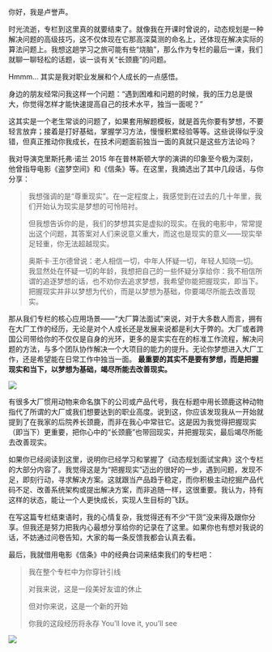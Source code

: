 你好，我是卢誉声。

时光流逝，专栏到这里真的就要结束了。就像我在开课时曾说的，动态规划是一种解决问题的高级技巧，这不仅体现在它那高深莫测的命名上，还体现在解决实际的算法问题上。我想这趟学习之旅可能有些“烧脑”，那么作为专栏的最后一课，我们就聊一聊轻松的话题，谈一谈有关“长颈鹿”的问题。

Hmmm… 其实是我对职业发展和个人成长的一点感悟。

身边的朋友经常问我这样一个问题：“遇到困难和问题的时候，我的压力总是很大，你觉得怎样才能快速提高自己的技术水平，独当一面呢？”

这其实是一个老生常谈的问题了，如果套用解题模板，就是首先你要有梦想，不要轻言放弃；接着是打好基础，掌握学习方法，慢慢积累经验等等。这些说得似乎没错，但真正推动你我成长，在技术问题面前独当一面的真就只是这些方法论吗？

我对导演克里斯托弗·诺兰 2015 年在普林斯顿大学的演讲的印象至今极为深刻，他曾指导电影《盗梦空间》和《信条》等。在这里，我摘选出了其中几段话，与你分享：

> 我想强调的是“尊重现实”。在一定程度上，我感觉到在过去的几十年里，我们开始认为现实是梦想的可怜陪衬。
>
> 但我想告诉你的是，我们的梦想其实是虚拟的现实。在我的电影中，常常提出这个问题，其答案对人们来说意义重大，而这也是现实的意义——现实举足轻重，你无法超越现实。
>
> 奥斯卡·王尔德曾说：老人相信一切，中年人怀疑一切，年轻人知晓一切。我显然处在怀疑一切的年龄，我想把自己的一些怀疑分享给你：我不相信所谓的追逐梦想的话，也不劝你去追求梦想，我希望你能把握现实，即当下。把握现实并非以梦想为代价，而是以梦想为基础，你要竭尽所能去改善现实。

那从我们专栏的核心应用场景——“大厂算法面试”来说，对于大多数人而言，拥有在大厂工作的经历，无论是对个人成长还是发展来说都是利大于弊的。大厂或者跨国公司带给你的不仅仅是自身的光环，更多的是实实在在的标准工作流程，解决问题的方法，与多个团队协作解决一个大项目的能力的提升。无论你梦想进入大厂工作，还是希望能在日常工作中独当一面。 **最重要的其实不是要有梦想，而是把握现实和当下，以梦想为基础，竭尽所能去改善现实。**

![](https://static001.geekbang.org/resource/image/e0/97/e0e23d3ce6e908aa20f0841101b52997.jpg?wh=1920*1273)

有很多大厂惯用动物来命名旗下的公司或产品代号，我在标题中用长颈鹿这种动物指代了所谓的大厂或我们想要达到的职业高度。说到这，你应该发现我从一开始就提到了在我家的后院养长颈鹿，而非在我心中常驻它。这是因为我觉得把握现实（即当下）更重要，把你心中的“长颈鹿”也带回现实，并把握现实，最后竭尽所能去改善现实。

如果你已经阅读到这里，说明你已经学习和掌握了《动态规划面试宝典》这个专栏的大部分内容了。我觉得这是为“把握现实”迈出的很好的一步，遇到问题，发现不足，即刻行动，寻求解决方案。这就跟当产品趋于稳定，而你积极主动挖掘产品代码不足、改善系统架构或提出解决方案，而非追随一样，这很重要。我认为，持有这样的状态，能让一个人更快成长，实现人生目标的飞跃。

在写这篇专栏结束语时，我的心情复杂，我觉得还有不少“干货”没来得及跟你分享。但我还是努力把我内心最想分享给你的记录在了这里。如果你也有想对我说的话，不妨通过问卷告知，大家的每一条反馈我都会认真去看。

最后，我就借用电影《信条》中的经典台词来结束我们的专栏吧：

> 我在整个专栏中为你穿针引线
>
> 对我来说，这是一段美好友谊的休止
>
> 但对你来说，这是一个新的开始
>
> 你我的这段经历将永存 You’ll love it, you’ll see

[![](https://static001.geekbang.org/resource/image/0b/8e/0b11018fef9b1175ca9faef7072cf58e.jpg?wh=1142*801)](https://jinshuju.net/f/IOnQ7V)